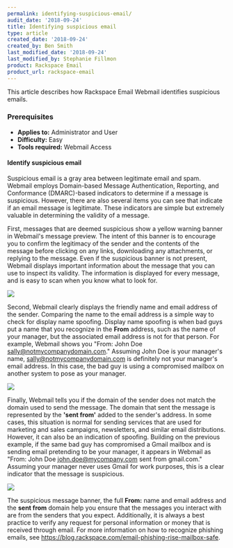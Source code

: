 ```yaml
---
permalink: identifying-suspicious-email/
audit_date: '2018-09-24'
title: Identifying suspicious email
type: article
created_date: '2018-09-24'
created_by: Ben Smith
last_modified_date: '2018-09-24'
last_modified_by: Stephanie Fillmon
product: Rackspace Email
product_url: rackspace-email
---
```


This article describes how Rackspace Email Webmail identifies suspicious emails.

### Prerequisites

- **Applies to:** Administrator and User
- **Difficulty:** Easy
- **Tools required:** Webmail Access

#### Identify suspicious email

Suspicious email is a gray area between legitimate email and spam. Webmail employs Domain-based Message Authentication, Reporting, and Conformance (DMARC)-based indicators to determine if a message is suspicious. However, there are also several items you can see that indicate if an email message is legitimate. These indicators are simple but extremely valuable in determining the validity of a message.

First, messages that are deemed suspicious show a yellow warning banner in Webmail's message preview. The intent of this banner is to encourage you to confirm the legitimacy of the sender and the contents of the message before clicking on any links, downloading any attachments, or replying to the message. Even if the suspicious banner is not present, Webmail displays important information about the message that you can use to inspect its validity. The information is displayed for every message, and is easy to scan when you know what to look for.

<img src="{% asset_path rackspace-email/identifying-suspicious-email/this-is-suspicious.png %}" />

Second, Webmail clearly displays the friendly name and email address of the sender. Comparing the name to the email address is a simple way to check for display name spoofing. Display name spoofing is when bad guys put a name that you recognize in the **From** address, such as the name of your manager, but the associated email address is not for that person. For example, Webmail shows you "From: John Doe <sally@notmycompanydomain.com>." Assuming John Doe is your manager's name, sally@notmycompanydomain.com is definitely not your manager's email address. In this case, the bad guy is using a compromised mailbox on another system to pose as your manager.

<img src="{% asset_path rackspace-email/identifying-suspicious-email/sender-discrepancies.png %}" />

Finally, Webmail tells you if the domain of the sender does not match the domain used to send the message. The domain that sent the message is represented by the **'sent from'** added to the sender's address. In some cases, this situation is normal for sending services that are used for marketing and sales campaigns, newsletters, and similar email distributions. However, it can also be an indication of spoofing. Building on the previous example, if the same bad guy has compromised a Gmail mailbox and is sending email pretending to be your manager, it appears in Webmail as "From: John Doe <john.doe@mycompany.com> sent from gmail.com." Assuming your manager never uses Gmail for work purposes, this is a clear indicator that the message is suspicious.

<img src="{% asset_path rackspace-email/identifying-suspicious-email/sender-discrepancies-2.png %}" />

The suspicious message banner, the full **From:** name and email address and the **sent from** domain help you ensure that the messages you interact with are from the senders that you expect. Additionally, it is always a best practice to verify any request for personal information or money that is received through email. For more information on how to recognize phishing emails, see https://blog.rackspace.com/email-phishing-rise-mailbox-safe.
